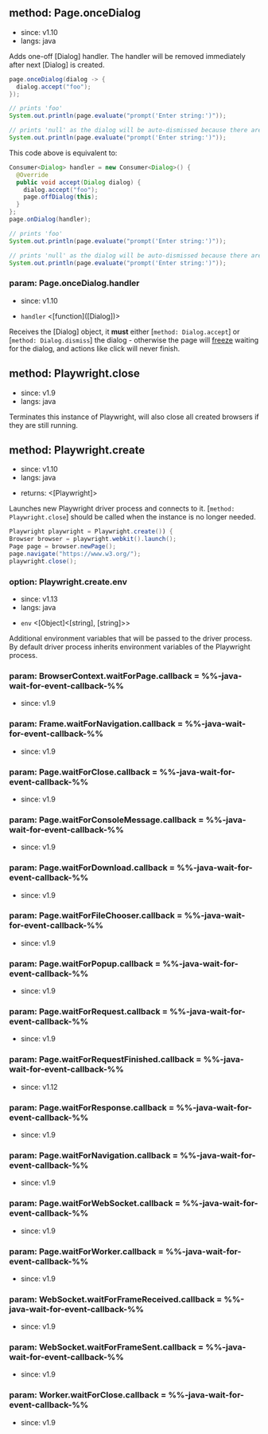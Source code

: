 ## method: Page.onceDialog
* since: v1.10
* langs: java

Adds one-off [Dialog] handler. The handler will be removed immediately after next [Dialog] is created.
```java
page.onceDialog(dialog -> {
  dialog.accept("foo");
});

// prints 'foo'
System.out.println(page.evaluate("prompt('Enter string:')"));

// prints 'null' as the dialog will be auto-dismissed because there are no handlers.
System.out.println(page.evaluate("prompt('Enter string:')"));
```

This code above is equivalent to:
```java
Consumer<Dialog> handler = new Consumer<Dialog>() {
  @Override
  public void accept(Dialog dialog) {
    dialog.accept("foo");
    page.offDialog(this);
  }
};
page.onDialog(handler);

// prints 'foo'
System.out.println(page.evaluate("prompt('Enter string:')"));

// prints 'null' as the dialog will be auto-dismissed because there are no handlers.
System.out.println(page.evaluate("prompt('Enter string:')"));
```

### param: Page.onceDialog.handler
* since: v1.10
- `handler` <[function]\([Dialog]\)>

Receives the [Dialog] object, it **must** either [`method: Dialog.accept`] or [`method: Dialog.dismiss`] the dialog - otherwise
the page will [freeze](https://developer.mozilla.org/en-US/docs/Web/JavaScript/EventLoop#never_blocking) waiting for the dialog,
and actions like click will never finish.

## method: Playwright.close
* since: v1.9
* langs: java

Terminates this instance of Playwright, will also close all created browsers if they are still running.

## method: Playwright.create
* since: v1.10
* langs: java
- returns: <[Playwright]>

Launches new Playwright driver process and connects to it. [`method: Playwright.close`] should be called when the instance is no longer needed.

```java
Playwright playwright = Playwright.create()) {
Browser browser = playwright.webkit().launch();
Page page = browser.newPage();
page.navigate("https://www.w3.org/");
playwright.close();
```

### option: Playwright.create.env
* since: v1.13
* langs: java
- `env` <[Object]<[string], [string]>>

Additional environment variables that will be passed to the driver process. By default driver
process inherits environment variables of the Playwright process.

### param: BrowserContext.waitForPage.callback = %%-java-wait-for-event-callback-%%
* since: v1.9

### param: Frame.waitForNavigation.callback = %%-java-wait-for-event-callback-%%
* since: v1.9

### param: Page.waitForClose.callback = %%-java-wait-for-event-callback-%%
* since: v1.9

### param: Page.waitForConsoleMessage.callback = %%-java-wait-for-event-callback-%%
* since: v1.9

### param: Page.waitForDownload.callback = %%-java-wait-for-event-callback-%%
* since: v1.9

### param: Page.waitForFileChooser.callback = %%-java-wait-for-event-callback-%%
* since: v1.9

### param: Page.waitForPopup.callback = %%-java-wait-for-event-callback-%%
* since: v1.9

### param: Page.waitForRequest.callback = %%-java-wait-for-event-callback-%%
* since: v1.9

### param: Page.waitForRequestFinished.callback = %%-java-wait-for-event-callback-%%
* since: v1.12

### param: Page.waitForResponse.callback = %%-java-wait-for-event-callback-%%
* since: v1.9

### param: Page.waitForNavigation.callback = %%-java-wait-for-event-callback-%%
* since: v1.9

### param: Page.waitForWebSocket.callback = %%-java-wait-for-event-callback-%%
* since: v1.9

### param: Page.waitForWorker.callback = %%-java-wait-for-event-callback-%%
* since: v1.9

### param: WebSocket.waitForFrameReceived.callback = %%-java-wait-for-event-callback-%%
* since: v1.9

### param: WebSocket.waitForFrameSent.callback = %%-java-wait-for-event-callback-%%
* since: v1.9

### param: Worker.waitForClose.callback = %%-java-wait-for-event-callback-%%
* since: v1.9

